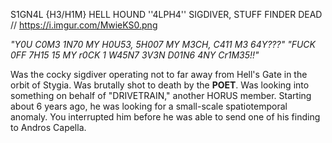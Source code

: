 S1GN4L {H3/H1M}
HELL HOUND ''4LPH4'' SIGDIVER, STUFF FINDER
DEAD //
https://i.imgur.com/MwieKS0.png

*"Y0U C0M3 1N70 MY H0U53, 5H007 MY M3CH, C411 M3 64Y???"*
*"FUCK 0FF 7H15 15 MY r0CK 1 W45N7 3V3N D01N6 4NY Cr1M35!!"*

Was the cocky sigdiver operating not to far away from Hell's Gate in the orbit of Stygia. Was brutally shot to death by the **POET**.
Was looking into something on behalf of "DRIVETRAIN," another HORUS member. Starting about 6 years ago, he was looking for a small-scale spatiotemporal anomaly. You interrupted him before he was able to send one of his finding to Andros Capella.